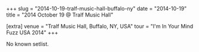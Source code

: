 +++
slug = "2014-10-19-tralf-music-hall-buffalo-ny"
date = "2014-10-19"
title = "2014 October 19 @ Tralf Music Hall"

[extra]
venue = "Tralf Music Hall, Buffalo, NY, USA"
tour = "I'm In Your Mind Fuzz USA 2014"
+++

No known setlist.
